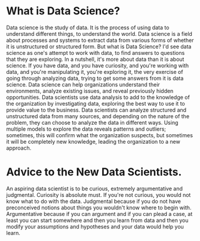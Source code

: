 # What is Data Science?

Data science is the study of data. It is the process of using data to understand different things, to understand the world. 
Data science is a field about processes and systems to extract data from various forms of whether it is unstructured or structured form. But what is Data Science? I'd see data science as one's attempt to work with data, to find answers to questions that they are exploring. In a nutshell, it's more about data than it is about science. If you have data, and you have curiosity, and you're working with data, and you're manipulating it, you're exploring it, the very exercise of going through analyzing data, trying to get some answers from it is data science.
Data science can help organizations understand their environments, analyze existing issues, and reveal previously hidden opportunities. Data scientists use data analysis to add to the knowledge of the organization by investigating data, exploring the best way to use it to provide value to the business. 
Data scientists can analyze structured and unstructured data from many sources, and depending on the nature of the problem, they can choose to analyze the data in different ways. Using multiple models to explore the data reveals patterns and outliers; sometimes, this will confirm what the organization suspects, but sometimes it will be completely new knowledge, leading the organization to a new approach.


# Advice to the New Data Scientists.
An aspiring data scientist is to be curious, extremely argumentative and judgmental. 
Curiosity is absolute must. If you're not curious, you would not know what to do with the data. 
Judgmental because if you do not have preconceived notions about things you wouldn't know where to begin with. 
Argumentative because if you can argument and if you can plead a case, at least you can start somewhere and then you learn from data and then you modify your assumptions and hypotheses and your data would help you learn.
